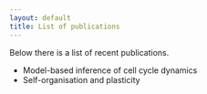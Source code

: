 ```yaml
---
layout: default
title: List of publications
---
```

<p style='text-align:justify'>Below there is a list of recent publications.</p>

- Model-based inference of cell cycle dynamics
- Self-organisation and plasticity

